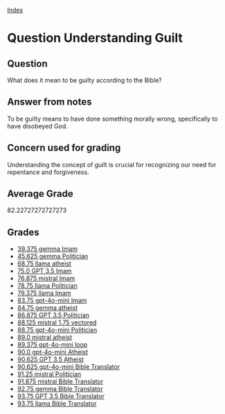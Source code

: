 
[Index](../../index.md)
# Question Understanding Guilt
## Question
What does it mean to be guilty according to the Bible?

## Answer from notes
To be guilty means to have done something morally wrong, specifically to have disobeyed God.

## Concern used for grading
Understanding the concept of guilt is crucial for recognizing our need for repentance and forgiveness.

## Average Grade
82.22727272727273

## Grades
 * [39.375 gemma Imam](../answers/gemma_Imam/Understanding_Guilt.md)
 * [45.625 gemma Politician](../answers/gemma_Politician/Understanding_Guilt.md)
 * [68.75 llama atheist](../answers/llama_atheist/Understanding_Guilt.md)
 * [75.0 GPT 3.5 Imam](../answers/GPT_3.5_Imam/Understanding_Guilt.md)
 * [76.875 mistral Imam](../answers/mistral_Imam/Understanding_Guilt.md)
 * [78.75 llama Politician](../answers/llama_Politician/Understanding_Guilt.md)
 * [79.375 llama Imam](../answers/llama_Imam/Understanding_Guilt.md)
 * [83.75 gpt-4o-mini Imam](../answers/gpt-4o-mini_Imam/Understanding_Guilt.md)
 * [84.75 gemma atheist](../answers/gemma_atheist/Understanding_Guilt.md)
 * [86.875 GPT 3.5 Politician](../answers/GPT_3.5_Politician/Understanding_Guilt.md)
 * [88.125 mistral 1.75 vectored](../answers/mistral_1.75_vectored/Understanding_Guilt.md)
 * [88.75 gpt-4o-mini Politician](../answers/gpt-4o-mini_Politician/Understanding_Guilt.md)
 * [89.0 mistral atheist](../answers/mistral_atheist/Understanding_Guilt.md)
 * [89.375 gpt-4o-mini loop](../answers/gpt-4o-mini_loop/Understanding_Guilt.md)
 * [90.0 gpt-4o-mini Atheist](../answers/gpt-4o-mini_Atheist/Understanding_Guilt.md)
 * [90.625 GPT 3.5 Atheist](../answers/GPT_3.5_Atheist/Understanding_Guilt.md)
 * [90.625 gpt-4o-mini Bible Translator](../answers/gpt-4o-mini_Bible_Translator/Understanding_Guilt.md)
 * [91.25 mistral Politician](../answers/mistral_Politician/Understanding_Guilt.md)
 * [91.875 mistral Bible Translator](../answers/mistral_Bible_Translator/Understanding_Guilt.md)
 * [92.75 gemma Bible Translator](../answers/gemma_Bible_Translator/Understanding_Guilt.md)
 * [93.75 GPT 3.5 Bible Translator](../answers/GPT_3.5_Bible_Translator/Understanding_Guilt.md)
 * [93.75 llama Bible Translator](../answers/llama_Bible_Translator/Understanding_Guilt.md)
